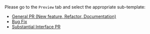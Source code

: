 Please go to the `Preview` tab and select the appropriate sub-template:

* [General PR (New feature, Refactor, Documentation)](?expand=1&template=general_pr.md)
* [Bug Fix](?expand=1&template=bug_fix_pr.md)
* [Substantial Interface PR](?expand=1&template=substantial_interface_pr.md)